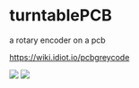# turntablePCB
a rotary encoder on a pcb

https://wiki.idiot.io/pcbgreycode

![](https://i.imgur.com/7Q7Xh8el.png) ![](https://i.imgur.com/v0g3lgi.png)
